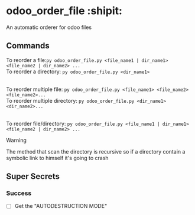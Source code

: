 # odoo_order_file :shipit:
An automatic orderer for odoo files


## Commands

To reorder a file:`py odoo_order_file.py <file_name1 | dir_name1> <file_name2 | dir_name2> ...`<br>
To reorder a directory: `py odoo_order_file.py <dir_name1>`<br><br>


To reorder multiple file: `py odoo_order_file.py <file_name1> <file_name2>  <file_name2>...`<br>
To reorder multiple directory: `py odoo_order_file.py <dir_name1> <dir_name2>...`<br><br>

To reorder file/directory: `py odoo_order_file.py <file_name1 | dir_name1> <file_name2 | dir_name2> ...`<br>


> [!WARNING]
> The method that scan the directory is recursive so if a directory contain a symbolic link to himself it's going to crash


## Super Secrets
### Success
- [ ] Get the "AUTODESTRUCTION MODE"
